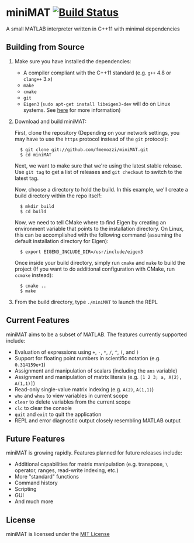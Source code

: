 # miniMAT [![Build Status](https://travis-ci.org/fmenozzi/miniMAT.svg?branch=master)](https://travis-ci.org/fmenozzi/miniMAT)

A small MATLAB interpreter written in C++11 with minimal dependencies

## Building from Source
1. Make sure you have installed the dependencies:
    * A compiler compliant with the C++11 standard (e.g. `g++` 4.8 or `clang++` 3.x)
    * `make`
    * `cmake`
    * `git`
    * `Eigen3` (`sudo apt-get install libeigen3-dev` will do on Linux systems. See [here](http://eigen.tuxfamily.org/index.php?title=Main_Page) for more information)
    
2. Download and build miniMAT:

   First, clone the repository (Depending on your network settings, you may have to use the `https` protocol instead of the `git` protocol):

         $ git clone git://github.com/fmenozzi/miniMAT.git
         $ cd miniMAT
        
   Next, we want to make sure that we're using the latest stable release. Use `git tag` to get a list of releases and `git checkout` to switch to the latest tag.
   
   Now, choose a directory to hold the build. In this example, we'll create a build directory within the repo itself:

         $ mkdir build
         $ cd build
   
   Now, we need to tell CMake where to find Eigen by creating an environment variable that points to the installation directory. On Linux, this can be accomplished with the following command (assuming the default installation directory for Eigen):
         
         $ export EIGEN3_INCLUDE_DIR=/usr/include/eigen3
    
   Once inside your build directory, simply run `cmake` and `make` to build the project (If you want to do additional configuration with CMake, run `ccmake` instead):
    
         $ cmake ..
         $ make

3. From the build directory, type `./miniMAT` to launch the REPL

## Current Features
miniMAT aims to be a subset of MATLAB. The features currently supported include:
  * Evaluation of expressions using `+`, `-`, `*`, `/`, `^`, `(`, and `)`
  * Support for floating point numbers in scientific notation (e.g. `0.314159e+1`)
  * Assignment and manipulation of scalars (including the `ans` variable)
  * Assignment and manipulation of matrix literals (e.g. `[1 2 3; a, A(2), A(1,1)]`)
  * Read-only single-value matrix indexing (e.g. `A(2)`, `A(1,1)`)
  * `who` and `whos` to view variables in current scope
  * `clear` to delete variables from the current scope
  * `clc` to clear the console
  * `quit` and `exit` to quit the application
  * REPL and error diagnostic output closely resembling MATLAB output

## Future Features
miniMAT is growing rapidly. Features planned for future releases include:
  * Additional capabilities for matrix manipulation (e.g. transpose, `\` operator, ranges, read-write indexing, etc.)
  * More "standard" functions
  * Command history
  * Scripting
  * GUI
  * And much more

## License
miniMAT is licensed under the [MIT License](http://opensource.org/licenses/MIT)
